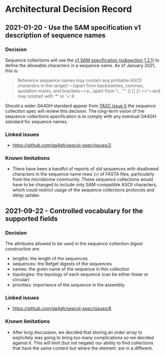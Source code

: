 # Architectural Decision Record

## 2021-01-20 - Use the SAM specification v1 description of sequence names

### Decision

Sequence collections will use the [v1 SAM specification (subsection 1.2.1)](https://samtools.github.io/hts-specs/SAMv1.pdf#subsubsection.1.2.1) to define the allowable characters in a sequence name. As of January 2021, this is:

> Reference sequence names may contain any printable ASCII characters in the range[!-~]apart from backslashes, commas, quotation marks, and brackets—i.e., apart from ‘\ , "‘’ () [] {} <>’—and may notstart with ‘*’ or ‘=’.4

Should a wider GA4GH standard appear from [TASC issue 5](https://github.com/ga4gh/TASC/issues/5) the sequence collection spec will review this decision. The long-term vision of the sequence collections specification is to comply with any eventual GA4GH standard for sequence names.

### Linked issues

- https://github.com/ga4gh/seqcol-spec/issues/2

### Known limitations

- There have been a handful of reports of old sequences with disallowed characters in the sequence name rows (`>`) of FASTA files, particularly from the microbiome community. These sequence collections would have to be changed to include only SAM-compatible ASCII characters, which could restrict usage of the sequence collections protocols and delay uptake.

## 2021-09-22 - Controlled vocabulary for the supported fields

### Decision

The attributes allowed to be used in the sequence collection digest construction are: 
 - lengths: the length of the sequences
 - sequences: the Refget digests of the sequences
 - names: the given name of the sequence in this collection 
 - topologies: the topology of each sequence (can be either linear or circular)
 - priorities: importance of the sequence in the assembly

### Linked issues

- https://github.com/ga4gh/seqcol-spec/issues/8

### Known limitations

- After long discussion, we decided that storing an order array to explicitely was going to bring too many complications so we decided against it. This will limit (but not negate) our ability to find collections that have the same content but where the element. are in a different.
